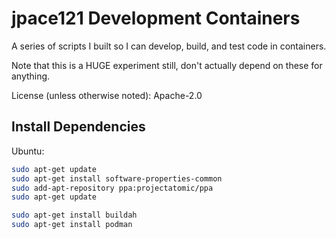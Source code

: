 # jpace121 Development Containers

A series of scripts I built so I can develop, build, and test code in
containers.

Note that this is a HUGE experiment still, don't actually depend on these
for anything.

License (unless otherwise noted): Apache-2.0

## Install Dependencies

Ubuntu:
```bash
sudo apt-get update 
sudo apt-get install software-properties-common
sudo add-apt-repository ppa:projectatomic/ppa
sudo apt-get update 

sudo apt-get install buildah
sudo apt-get install podman
```
